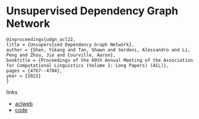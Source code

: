 # Unsupervised Dependency Graph Network

```
@inproceedings{udgn_acl22,
title = {Unsupervised Dependency Graph Network},
author = {Shen, Yikang and Tan, Shawn and Sordoni, Alessandro and Li, Peng and Zhou, Jie and Courville, Aaron},
booktitle = {Proceedings of the 60th Annual Meeting of the Association for Computational Linguistics (Volume 1: Long Papers) (ACL)},
pages = {4767--4784},
year = {2022}
}
```

links
- [aclweb](https://www.aclweb.org/anthology/2022.acl-long.327/)
- [code](https://github.com/yikangshen/UDGN)
